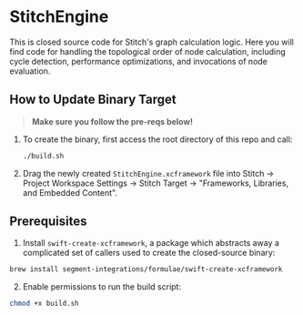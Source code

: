 # StitchEngine

This is closed source code for Stitch's graph calculation logic. Here you will find code for handling the topological order of node calculation, including cycle detection, performance optimizations, and invocations of node evaluation.

## How to Update Binary Target

> **Make sure you follow the pre-reqs below!**

1. To create the binary, first access the root directory of this repo and call:
    ```sh
    ./build.sh
    ```
2. Drag the newly created `StitchEngine.xcframework` file into Stitch -> Project Workspace Settings -> Stitch Target -> "Frameworks, Libraries, and Embedded Content".


## Prerequisites

1. Install `swift-create-xcframework`, a package which abstracts away a complicated set of callers used to create the closed-source binary:
```sh
brew install segment-integrations/formulae/swift-create-xcframework
```
2. Enable permissions to run the build script:
```sh
chmod +x build.sh
```